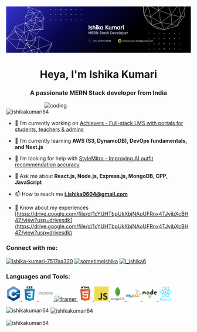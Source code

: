 ![logo](https://github.com/ishikakumari64/ishikakumari64/blob/main/Abstract%20Technology%20Profile%20LinkedIn%20Banner.png)
<h1 align="center">Heya, I'm Ishika Kumari</h1>
<h3 align="center">A passionate MERN Stack developer from India</h3>
<img align="right" alt ="coding" width ="400" src=(https://github.com/ishikakumari64/ishikakumari64/blob/main/248884004-af212da4-8588-4d7c-8400-16e56f2746a0.gif)>

<p align="left"> <img src="https://komarev.com/ghpvc/?username=ishikakumari64&label=Profile%20views&color=0e75b6&style=flat" alt="ishikakumari64" /> </p>

- 🔭 I’m currently working on [Achievers - Full-stack LMS with portals for students, teachers & admins](https://achievers-ac9.pages.dev/)

- 🌱 I’m currently learning **AWS (S3, DynamoDB), DevOps fundamentals, and Next.js**

- 🤝 I’m looking for help with [StyleMitra - Improving AI outfit recommendation accuracy](https://github.com/ishikakumari64/stylemitra)

- 💬 Ask me about **React.js, Node.js, Express.js, MongoDB, CPP, JavaScript**

- 📫 How to reach me **i.ishika0604@gmail.com**

- 📄 Know about my experiences [https://drive.google.com/file/d/1cYUHTbpUkXbjNAoUFRnx4TJvjbXcBH4Z/view?usp=drivesdk](https://drive.google.com/file/d/1cYUHTbpUkXbjNAoUFRnx4TJvjbXcBH4Z/view?usp=drivesdk)

<h3 align="left">Connect with me:</h3>
<p align="left">
<a href="https://linkedin.com/in/ishika-kumari-7517aa320" target="blank"><img align="center" src="https://raw.githubusercontent.com/rahuldkjain/github-profile-readme-generator/master/src/images/icons/Social/linked-in-alt.svg" alt="ishika-kumari-7517aa320" height="30" width="40" /></a>
<a href="https://instagram.com/sometimeishika" target="blank"><img align="center" src="https://raw.githubusercontent.com/rahuldkjain/github-profile-readme-generator/master/src/images/icons/Social/instagram.svg" alt="sometimeishika" height="30" width="40" /></a>
<a href="https://www.leetcode.com/i_ishika6" target="blank"><img align="center" src="https://raw.githubusercontent.com/rahuldkjain/github-profile-readme-generator/master/src/images/icons/Social/leet-code.svg" alt="i_ishika6" height="30" width="40" /></a>
</p>

<h3 align="left">Languages and Tools:</h3>
<p align="left"> <a href="https://www.w3schools.com/cpp/" target="_blank" rel="noreferrer"> <img src="https://raw.githubusercontent.com/devicons/devicon/master/icons/cplusplus/cplusplus-original.svg" alt="cplusplus" width="40" height="40"/> </a> <a href="https://www.w3schools.com/css/" target="_blank" rel="noreferrer"> <img src="https://raw.githubusercontent.com/devicons/devicon/master/icons/css3/css3-original-wordmark.svg" alt="css3" width="40" height="40"/> </a> <a href="https://expressjs.com" target="_blank" rel="noreferrer"> <img src="https://raw.githubusercontent.com/devicons/devicon/master/icons/express/express-original-wordmark.svg" alt="express" width="40" height="40"/> </a> <a href="https://www.framer.com/" target="_blank" rel="noreferrer"> <img src="https://www.vectorlogo.zone/logos/framer/framer-icon.svg" alt="framer" width="40" height="40"/> </a> <a href="https://www.w3.org/html/" target="_blank" rel="noreferrer"> <img src="https://raw.githubusercontent.com/devicons/devicon/master/icons/html5/html5-original-wordmark.svg" alt="html5" width="40" height="40"/> </a> <a href="https://developer.mozilla.org/en-US/docs/Web/JavaScript" target="_blank" rel="noreferrer"> <img src="https://raw.githubusercontent.com/devicons/devicon/master/icons/javascript/javascript-original.svg" alt="javascript" width="40" height="40"/> </a> <a href="https://www.mongodb.com/" target="_blank" rel="noreferrer"> <img src="https://raw.githubusercontent.com/devicons/devicon/master/icons/mongodb/mongodb-original-wordmark.svg" alt="mongodb" width="40" height="40"/> </a> <a href="https://www.mysql.com/" target="_blank" rel="noreferrer"> <img src="https://raw.githubusercontent.com/devicons/devicon/master/icons/mysql/mysql-original-wordmark.svg" alt="mysql" width="40" height="40"/> </a> <a href="https://nodejs.org" target="_blank" rel="noreferrer"> <img src="https://raw.githubusercontent.com/devicons/devicon/master/icons/nodejs/nodejs-original-wordmark.svg" alt="nodejs" width="40" height="40"/> </a> <a href="https://reactjs.org/" target="_blank" rel="noreferrer"> <img src="https://raw.githubusercontent.com/devicons/devicon/master/icons/react/react-original-wordmark.svg" alt="react" width="40" height="40"/> </a> </p>

<p><img align="left" src="https://github-readme-stats.vercel.app/api/top-langs?username=ishikakumari64&show_icons=true&locale=en&layout=compact" alt="ishikakumari64" /></p>

<p>&nbsp;<img align="center" src="https://github-readme-stats.vercel.app/api?username=ishikakumari64&show_icons=true&locale=en" alt="ishikakumari64" /></p>

<p><img align="center" src="https://github-readme-streak-stats.herokuapp.com/?user=ishikakumari64&" alt="ishikakumari64" /></p>
